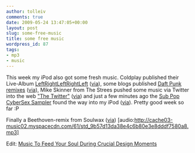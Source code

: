 ```yaml
---
author: tolleiv
comments: true
date: 2009-05-24 13:47:05+00:00
layout: post
slug: some-free-music
title: some free music
wordpress_id: 87
tags:
- mp3
- music
---
```


This week my iPod also got some fresh music. Coldplay published their Live-Album [LeftRightLeftRightLeft](http://lrlrl.coldplay.com/leftright.html) ([via](http://www.spreeblick.com/2009/05/16/coldplays-%E2%80%9Eleftrightleftrightleft%E2%80%9C-livealbum-fur-lau-online/)), some blogs published [Daft Punk remixes](http://thelemurblog.com/mp3/Remix%20After%20All.zip) ([via](http://www.testspiel.de/archives/2009/05/18/daft-punk-remix-after-all/)), Mike Skinner from The Strees pushed some music via Twitter into the web ["The Twitter"](http://schakkerhart.com/wp-content/uploads/2009/05/TheStreets_TheTwitter_schakkerhartcom.rar) ([via](http://www.testspiel.de/archives/2009/05/18/download-tipp-the-streets-the-twitter-downloads/)) and just a few minutes ago the [Sub Pop CyberSex Sampler](http://www.subpop.com/cybersex) found the way into my iPod ([via](http://www.spreeblick.com/2009/05/24/sub-pop-cybersex-digital-sampler/)). Pretty good week so far :P

Finally a Beethoven-remix from Soulwax ([via](http://www.testspiel.de/archives/2009/05/06/beethovens-fuenfte-als-soulwax-edit/))
[audio:http://cache03-music02.myspacecdn.com/61/std_9b57d13da38e4c6b80e3e8dddf7580a8.mp3]

Edit: [Music To Feed Your Soul During Crucial Design Moments](http://www.fuelyourcreativity.com/8-songs-music-to-feed-your-soul-during-crucial-design-moments/)
